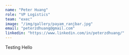 ```yaml
---
name: "Peter Huang"
role: "VP Logistics"
team: "exec"
image: "/img/gallery/payam_ranjbar.jpg"
email: "peterzdhuang@gmail.com"
linkedin: "https://www.linkedin.com/in/peterzdhuang/"
---
```


Testing
Hello
